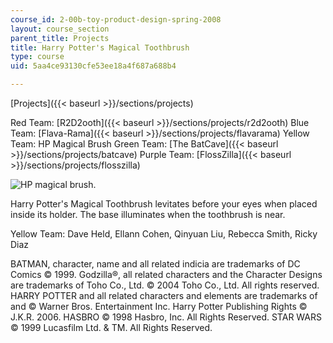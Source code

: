 ```yaml
---
course_id: 2-00b-toy-product-design-spring-2008
layout: course_section
parent_title: Projects
title: Harry Potter's Magical Toothbrush
type: course
uid: 5aa4ce93130cfe53ee18a4f687a688b4

---
```


[Projects]({{< baseurl >}}/sections/projects)

Red Team: [R2D2ooth]({{< baseurl >}}/sections/projects/r2d2ooth) Blue Team: [Flava-Rama]({{< baseurl >}}/sections/projects/flavarama) Yellow Team: HP Magical Brush Green Team: [The BatCave]({{< baseurl >}}/sections/projects/batcave) Purple Team: [FlossZilla]({{< baseurl >}}/sections/projects/flosszilla)

![HP magical brush.](/courses/mechanical-engineering/2-00b-toy-product-design-spring-2008/projects/harrypotter.jpg)

Harry Potter's Magical Toothbrush levitates before your eyes when placed inside its holder. The base illuminates when the toothbrush is near.

Yellow Team: Dave Held, Ellann Cohen, Qinyuan Liu, Rebecca Smith, Ricky Diaz

BATMAN, character, name and all related indicia are trademarks of DC Comics © 1999. Godzilla®, all related characters and the Character Designs are trademarks of Toho Co., Ltd. © 2004 Toho Co., Ltd. All rights reserved. HARRY POTTER and all related characters and elements are trademarks of and © Warner Bros. Entertainment Inc. Harry Potter Publishing Rights © J.K.R. 2006. HASBRO © 1998 Hasbro, Inc. All Rights Reserved. STAR WARS © 1999 Lucasfilm Ltd. & TM. All Rights Reserved.